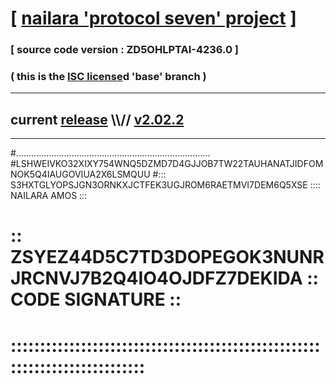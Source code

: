 
# [ [nailara 'protocol seven' project](http://nailara.network/) ]

### [ source code version : ZD5OHLPTAI-4236.0 ]

### ( this is the [ISC license](license)d 'base' branch )
---
## current [release](https://github.com/nailara-technologies/protocol-7/releases) \\\\// [v2.02.2](https://github.com/nailara-technologies/protocol-7/releases/tag/v2.02.2)
---

#.............................................................................
#LSHWEIVKO32XIXY754WNQ5DZMD7D4GJJOB7TW22TAUHANATJIDFOMNOK5Q4IAUGOVIUA2X6LSMQUU
#::: S3HXTGLYOPSJGN3ORNKXJCTFEK3UGJROM6RAETMVI7DEM6Q5XSE :::: NAILARA AMOS :::
# :: ZSYEZ44D5C7TD3DOPEGOK3NUNRJRCNVJ7B2Q4IO4OJDFZ7DEKIDA :: CODE SIGNATURE ::
# ::::::::::::::::::::::::::::::::::::::::::::::::::::::::::::::::::::::::::::
